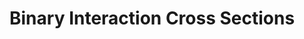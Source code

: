 # Binary Interaction Cross Sections
<!-- 
```@meta
CurrentModule = Diplodocus.DiplodocusCollisions
using Diplodocus.DiplodocusCollisions
end
``` -->

<!-- ```@docs
sigma_SphSphSphSph
dsigmadt_SphSphSphSph

sigma_ElePosPhoPho
dsigmadt_ElePosPhoPho

sigma_PhoPhoElePos
dsigmadt_PhoPhoElePos

sigma_ElePhoElePho
dsigmadt_ElePhoElePho
``` -->